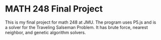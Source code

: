# MATH 248 Final Project

This is my final project for math 248 at JMU.  The program uses P5.js and is a solver for the Traveling Salseman Problem.  It has brute force, nearest neighbor, and genetic algorithm solvers.
